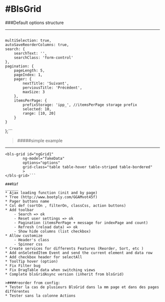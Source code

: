#BlsGrid
========
###Default options structure
____________________________
>```var defaultOptions = {
    multiSelection: true,
    autoSaveReorderColumns: true,
    search: {
        searchText: '',
        searchClass: 'form-control'
    },
    pagination: {
        pageLength: 5,
        pageIndex: 1,
        pager: {
            nextTitle: 'Suivant',
            perviousTitle: 'Précédent',
            maxSize: 3
        },
        itemsPerPage: {
            prefixStorage: 'ipp_', //itemsPerPage storage prefix 
            selected: 10,
            range: [10, 20]
        }
    }
};```

>#####simple example 
____________________
```
<bls-grid id="ngGrid1" 
		ng-model="fakeData" 
		options="options"  
		grid-class="table table-hover table-striped table-bordered" 
		>
</bls-grid>```

###Ràf
______
* Ajax loading function (init and by page)
* Tree (http://www.bootply.com/GGAMvot45f)
* Pager buttons name
* Col def (sortOn , filterOn, classCss, action buttons)
* Add toolbar 
    - Search => ok  
    - Reset user settings => ok
    - Pagination (itemsPerPage + message for indexPage and count)
    - Refresh (reload data) => ok
    - Show hide columns (list checkbox)
* Allow customize
    - Header's class 
    - Spinner css
* Create services for differents Features (Reorder, Sort, etc )
* Add onSeletedItem Event and send the current element and data row
* Add checkbox header for selectAll
* ToolTip hover (option)
* Fix Filter bug 
* Fix DragTable data when switching views
* Complete blsGridAsync version (inherit from blsGrid)

>####reorder from config:
* Tester la cas de plusieurs BlsGrid dans la mm page et dans des pages différentes
* Tester sans la colonne Actions

